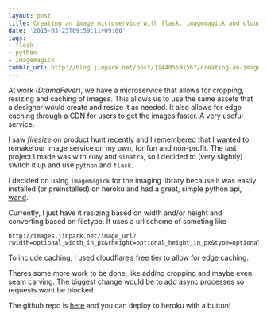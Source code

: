 ```yaml
---
layout: post
title: Creating an image microservice with flask, imagemagick and cloudflare
date: '2015-03-23T09:59:11+09:00'
tags:
- flask
- python
- imagemagick
tumblr_url: http://blog.jinpark.net/post/114405591567/creating-an-image-microservice-with-flask
---
```

At work (*DramaFever*), we have a microservice that allows for cropping, resizing and caching of images. This allows us to use the same assets that a designer would create and resize it as needed. It also allows for edge caching through a CDN for users to get the images faster. A very useful service.

I saw *firesize* on product hunt recently and I remembered that I wanted to remake our image service on my own, for fun and non-profit. The last project I made was with `ruby` and `sinatra`, so I decided to (very slightly) switch it up and use `python` and `flask`.

I decided on using `imagemagick` for the imaging library because it was easily installed (or preinstalled) on heroku and had a great, simple python api, [wand](http://docs.wand-py.org/en/0.4.2/).

Currently, I just have it resizing based on width and/or height and converting based on filetype. It uses a url scheme of someting like

```
http://images.jinpark.net/image_url?rwidth=optional_width_in_px&rheight=optional_height_in_px&type=optional_file_format_extension
```

To include caching, I used cloudflare’s free tier to allow for edge caching.

Theres some more work to be done, like adding cropping and maybe even seam carving. The biggest change would be to add async processes so requests wont be blocked.

The github repo is [here](https://github.com/jinpark/imageresizer) and you can deploy to heroku with a button!
